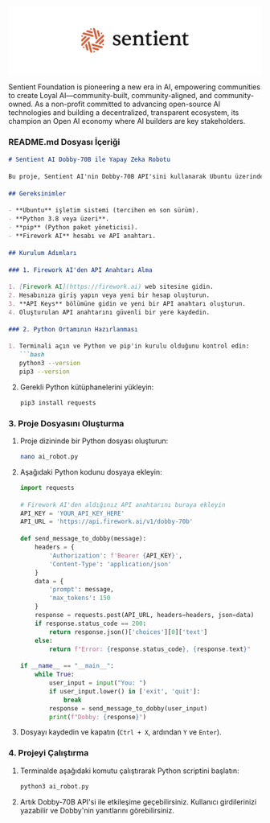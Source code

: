 <img width="1230" alt="image" src="https://github.com/sezaras85/Sentient-ai/blob/main/sentient%20resim.png" />

Sentient Foundation is pioneering a new era in AI, empowering communities to create Loyal AI—community-built, community-aligned, and community-owned. As a non-profit committed to advancing open-source AI technologies and building a decentralized, transparent ecosystem, its champion an Open AI economy where AI builders are key stakeholders.


### README.md Dosyası İçeriği

```markdown
# Sentient AI Dobby-70B ile Yapay Zeka Robotu

Bu proje, Sentient AI'nin Dobby-70B API'sini kullanarak Ubuntu üzerinde Python ile bir yapay zeka robotu oluşturmayı amaçlamaktadır. Firework AI sitesinden alınan API anahtarı ile Dobby-70B modeliyle etkileşime geçebilirsiniz.

## Gereksinimler

- **Ubuntu** işletim sistemi (tercihen en son sürüm).
- **Python 3.8 veya üzeri**.
- **pip** (Python paket yöneticisi).
- **Firework AI** hesabı ve API anahtarı.

## Kurulum Adımları

### 1. Firework AI'den API Anahtarı Alma

1. [Firework AI](https://firework.ai) web sitesine gidin.
2. Hesabınıza giriş yapın veya yeni bir hesap oluşturun.
3. **API Keys** bölümüne gidin ve yeni bir API anahtarı oluşturun.
4. Oluşturulan API anahtarını güvenli bir yere kaydedin.

### 2. Python Ortamının Hazırlanması

1. Terminali açın ve Python ve pip'in kurulu olduğunu kontrol edin:
   ```bash
   python3 --version
   pip3 --version
   ```
2. Gerekli Python kütüphanelerini yükleyin:
   ```bash
   pip3 install requests
   ```

### 3. Proje Dosyasını Oluşturma

1. Proje dizininde bir Python dosyası oluşturun:
   ```bash
   nano ai_robot.py
   ```
2. Aşağıdaki Python kodunu dosyaya ekleyin:
   ```python
   import requests

   # Firework AI'den aldığınız API anahtarını buraya ekleyin
   API_KEY = 'YOUR_API_KEY_HERE'
   API_URL = 'https://api.firework.ai/v1/dobby-70b'

   def send_message_to_dobby(message):
       headers = {
           'Authorization': f'Bearer {API_KEY}',
           'Content-Type': 'application/json'
       }
       data = {
           'prompt': message,
           'max_tokens': 150
       }
       response = requests.post(API_URL, headers=headers, json=data)
       if response.status_code == 200:
           return response.json()['choices'][0]['text']
       else:
           return f"Error: {response.status_code}, {response.text}"

   if __name__ == "__main__":
       while True:
           user_input = input("You: ")
           if user_input.lower() in ['exit', 'quit']:
               break
           response = send_message_to_dobby(user_input)
           print(f"Dobby: {response}")
   ```
3. Dosyayı kaydedin ve kapatın (`Ctrl + X`, ardından `Y` ve `Enter`).

### 4. Projeyi Çalıştırma

1. Terminalde aşağıdaki komutu çalıştırarak Python scriptini başlatın:
   ```bash
   python3 ai_robot.py
   ```
2. Artık Dobby-70B API'si ile etkileşime geçebilirsiniz. Kullanıcı girdilerinizi yazabilir ve Dobby'nin yanıtlarını görebilirsiniz.
